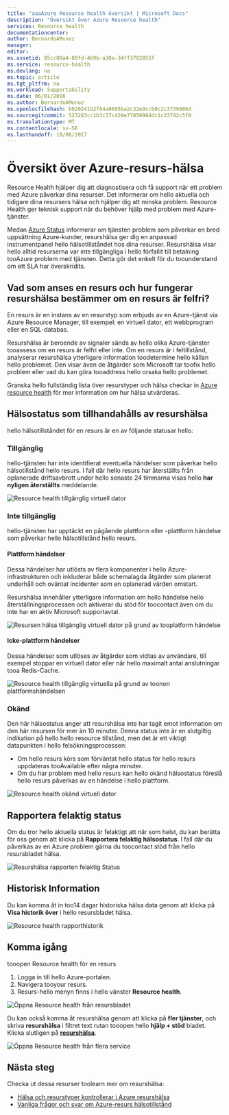 ```yaml
---
title: "aaaAzure Resource health översikt | Microsoft Docs"
description: "Översikt över Azure Resource health"
services: Resource health
documentationcenter: 
author: BernardoAMunoz
manager: 
editor: 
ms.assetid: 85cc88a4-80fd-4b9b-a30a-34ff3782855f
ms.service: resource-health
ms.devlang: na
ms.topic: article
ms.tgt_pltfrm: na
ms.workload: Supportability
ms.date: 06/01/2016
ms.author: BernardoAMunoz
ms.openlocfilehash: b920241b2f64a0695ba2c32e9ccb0c2c3739986d
ms.sourcegitcommit: 523283cc1b3c37c428e77850964dc1c33742c5f0
ms.translationtype: MT
ms.contentlocale: sv-SE
ms.lasthandoff: 10/06/2017
---
```

# <a name="azure-resource-health-overview"></a>Översikt över Azure-resurs-hälsa
 
Resource Health hjälper dig att diagnostisera och få support när ett problem med Azure påverkar dina resurser. Det informerar om hello aktuella och tidigare dina resursers hälsa och hjälper dig att minska problem. Resource Health ger teknisk support när du behöver hjälp med problem med Azure-tjänster.

Medan [Azure Status](https://status.azure.com) informerar om tjänsten problem som påverkar en bred uppsättning Azure-kunder, resurshälsa ger dig en anpassad instrumentpanel hello hälsotillståndet hos dina resurser. Resurshälsa visar hello alltid resurserna var inte tillgängliga i hello förfallit till betalning tooAzure problem med tjänsten. Detta gör det enkelt för du toounderstand om ett SLA har överskridits. 

## <a name="what-is-considered-a-resource-and-how-does-resource-health-decides-if-a-resource-is-healthy-or-not"></a>Vad som anses en resurs och hur fungerar resurshälsa bestämmer om en resurs är felfri?
En resurs är en instans av en resurstyp som erbjuds av en Azure-tjänst via Azure Resource Manager, till exempel: en virtuell dator, ett webbprogram eller en SQL-databas.

Resurshälsa är beroende av signaler sänds av hello olika Azure-tjänster tooassess om en resurs är felfri eller inte. Om en resurs är i feltillstånd, analyserar resurshälsa ytterligare information toodetermine hello källan hello problemet. Den visar även de åtgärder som Microsoft tar toofix hello problem eller vad du kan göra tooaddress hello orsaka hello problemet. 

Granska hello fullständig lista över resurstyper och hälsa checkar in [Azure resource health](resource-health-checks-resource-types.md) för mer information om hur hälsa utvärderas.

## <a name="health-status-provided-by-resource-health"></a>Hälsostatus som tillhandahålls av resurshälsa
hello hälsotillståndet för en resurs är en av följande statusar hello:

### <a name="available"></a>Tillgänglig
hello-tjänsten har inte identifierat eventuella händelser som påverkar hello hälsotillstånd hello resurs. I fall där hello resurs har återställts från oplanerade driftsavbrott under hello senaste 24 timmarna visas hello **har nyligen återställts** meddelande.

![Resource health tillgänglig virtuell dator](./media/resource-health-overview/Available.png)

### <a name="unavailable"></a>Inte tillgänglig
hello-tjänsten har upptäckt en pågående plattform eller -plattform händelse som påverkar hello hälsotillstånd hello resurs.

#### <a name="platform-events"></a>Plattform händelser
Dessa händelser har utlösts av flera komponenter i hello Azure-infrastrukturen och inkluderar både schemalagda åtgärder som planerat underhåll och oväntat incidenter som en oplanerad värden omstart.

Resurshälsa innehåller ytterligare information om hello händelse hello återställningsprocessen och aktiverar du stöd för toocontact även om du inte har en aktiv Microsoft supportavtal.

![Resursen hälsa tillgänglig virtuell dator på grund av tooplatform händelse](./media/resource-health-overview/Unavailable.png)

#### <a name="non-platform-events"></a>Icke-plattform händelser
Dessa händelser som utlöses av åtgärder som vidtas av användare, till exempel stoppar en virtuell dator eller når hello maximalt antal anslutningar tooa Redis-Cache.

![Resource health tillgänglig virtuella på grund av toonon plattformshändelsen](./media/resource-health-overview/Unavailable_NonPlatform.png)

### <a name="unknown"></a>Okänd
Den här hälsostatus anger att resurshälsa inte har tagit emot information om den här resursen för mer än 10 minuter. Denna status inte är en slutgiltig indikation på hello hello resource tillstånd, men det är ett viktigt datapunkten i hello felsökningsprocessen:
* Om hello resurs körs som förväntat hello status för hello resurs uppdateras tooAvailable efter några minuter.
* Om du har problem med hello resurs kan hello okänd hälsostatus föreslå hello resurs påverkas av en händelse i hello plattform.

![Resource health okänd virtuell dator](./media/resource-health-overview/Unknown.png)

## <a name="report-an-incorrect-status"></a>Rapportera felaktig status
Om du tror hello aktuella status är felaktigt att när som helst, du kan berätta för oss genom att klicka på **Rapportera felaktig hälsostatus**. I fall där du påverkas av en Azure problem gärna du toocontact stöd från hello resursbladet hälsa. 

![Resurshälsa rapporten felaktig Status](./media/resource-health-overview/incorrect-status.png)

## <a name="historical-information"></a>Historisk Information
Du kan komma åt in too14 dagar historiska hälsa data genom att klicka på **Visa historik över** i hello resursbladet hälsa. 

![Resource health rapporthistorik](./media/resource-health-overview/history-blade.png)

## <a name="getting-started"></a>Komma igång
tooopen Resource health för en resurs
1.  Logga in till hello Azure-portalen.
2.  Navigera tooyour resurs.
3.  Resurs-hello menyn finns i hello vänster **Resource health**.

![Öppna Resource health från resursbladet](./media/resource-health-overview/from-resource-blade.png)

Du kan också komma åt resurshälsa genom att klicka på **fler tjänster**, och skriva **resurshälsa** i filtret text rutan tooopen hello **hjälp + stöd** bladet. Klicka slutligen på [ **resurshälsa**](https://ms.portal.azure.com/#blade/Microsoft_Azure_Monitoring/AzureMonitoringBrowseBlade/resourceHealth).

![Öppna Resource health från flera service](./media/resource-health-overview/FromOtherServices.png)

## <a name="next-steps"></a>Nästa steg

Checka ut dessa resurser toolearn mer om resurshälsa:
-  [Hälsa och resurstyper kontrollerar i Azure resurshälsa](resource-health-checks-resource-types.md)
-  [Vanliga frågor och svar om Azure-resurs hälsotillstånd](resource-health-faq.md)




